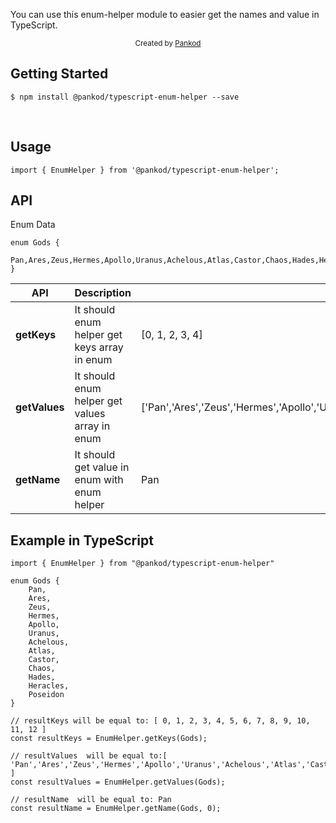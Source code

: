 You can use this enum-helper module to easier get the names and value in TypeScript.
<br/>
<div align="center">
  <sub>Created by <a href="https://www.pankod.com">Pankod</a></sub>
</div>

## Getting Started
```
$ npm install @pankod/typescript-enum-helper --save
```
<br/>

## Usage
```
import { EnumHelper } from '@pankod/typescript-enum-helper';
```

## API

Enum Data
```
enum Gods {
    Pan,Ares,Zeus,Hermes,Apollo,Uranus,Achelous,Atlas,Castor,Chaos,Hades,Heracles,Poseidon
}
```


| API | Description | Example Output |
| ------ | ------ | ------ | 
| **getKeys** | It should enum helper get keys array in enum |[0, 1, 2, 3, 4]|
| **getValues** | It should enum helper get values array in enum | ['Pan','Ares','Zeus','Hermes','Apollo','Uranus','Achelous','Atlas','Castor','Chaos','Hades','Heracles','Poseidon']
| **getName** |It should get value in enum with enum helper | Pan |

## Example in TypeScript

```
import { EnumHelper } from "@pankod/typescript-enum-helper"

enum Gods {
    Pan,
    Ares,
    Zeus,
    Hermes,
    Apollo,
    Uranus,
    Achelous,
    Atlas,
    Castor,
    Chaos,
    Hades,
    Heracles,
    Poseidon
}

// resultKeys will be equal to: [ 0, 1, 2, 3, 4, 5, 6, 7, 8, 9, 10, 11, 12 ]
const resultKeys = EnumHelper.getKeys(Gods);

// resultValues  will be equal to:[ 'Pan','Ares','Zeus','Hermes','Apollo','Uranus','Achelous','Atlas','Castor','Chaos','Hades','Heracles','Poseidon' ]
const resultValues = EnumHelper.getValues(Gods);

// resultName  will be equal to: Pan
const resultName = EnumHelper.getName(Gods, 0);

```
